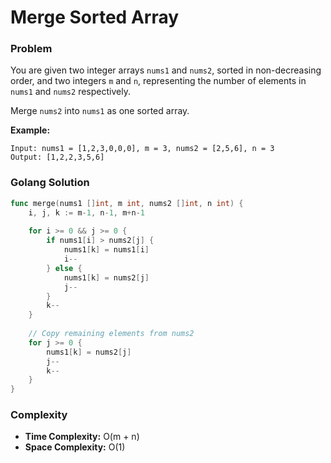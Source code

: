 # Merge Sorted Array

### Problem
You are given two integer arrays `nums1` and `nums2`, sorted in non-decreasing order, and two integers `m` and `n`, representing the number of elements in `nums1` and `nums2` respectively.

Merge `nums2` into `nums1` as one sorted array.

**Example:**
```
Input: nums1 = [1,2,3,0,0,0], m = 3, nums2 = [2,5,6], n = 3
Output: [1,2,2,3,5,6]
```

### Golang Solution

```go
func merge(nums1 []int, m int, nums2 []int, n int) {
    i, j, k := m-1, n-1, m+n-1
    
    for i >= 0 && j >= 0 {
        if nums1[i] > nums2[j] {
            nums1[k] = nums1[i]
            i--
        } else {
            nums1[k] = nums2[j]
            j--
        }
        k--
    }
    
    // Copy remaining elements from nums2
    for j >= 0 {
        nums1[k] = nums2[j]
        j--
        k--
    }
}
```

### Complexity
- **Time Complexity:** O(m + n)
- **Space Complexity:** O(1)
